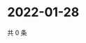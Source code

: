 # 2022-01-28

共 0 条

<!-- BEGIN WEIBO -->
<!-- 最后更新时间 Fri Jan 28 2022 14:16:59 GMT+0800 (China Standard Time) -->

<!-- END WEIBO -->
